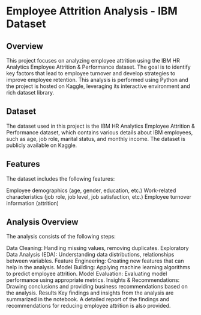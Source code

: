 # Employee Attrition Analysis - IBM Dataset

## Overview
This project focuses on analyzing employee attrition using the IBM HR Analytics Employee Attrition & Performance dataset. The goal is to identify key factors that lead to employee turnover and develop strategies to improve employee retention. This analysis is performed using Python and the project is hosted on Kaggle, leveraging its interactive environment and rich dataset library.

## Dataset
The dataset used in this project is the IBM HR Analytics Employee Attrition & Performance dataset, which contains various details about IBM employees, such as age, job role, marital status, and monthly income. The dataset is publicly available on Kaggle.

## Features

The dataset includes the following features:

Employee demographics (age, gender, education, etc.)
Work-related characteristics (job role, job level, job satisfaction, etc.)
Employee turnover information (attrition)

## Analysis Overview
The analysis consists of the following steps:

Data Cleaning: Handling missing values, removing duplicates.
Exploratory Data Analysis (EDA): Understanding data distributions, relationships between variables.
Feature Engineering: Creating new features that can help in the analysis.
Model Building: Applying machine learning algorithms to predict employee attrition.
Model Evaluation: Evaluating model performance using appropriate metrics.
Insights & Recommendations: Drawing conclusions and providing business recommendations based on the analysis.
Results
Key findings and insights from the analysis are summarized in the notebook. A detailed report of the findings and recommendations for reducing employee attrition is also provided.
